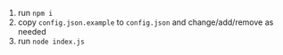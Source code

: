 1. run `npm i`
2. copy `config.json.example` to `config.json` and change/add/remove as needed
3. run `node index.js`